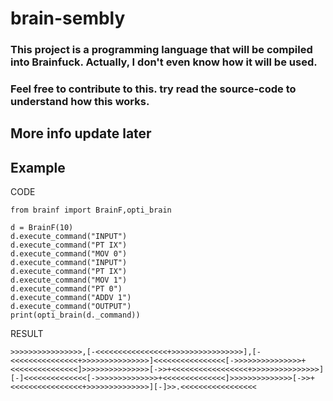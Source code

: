 # brain-sembly

### This project is a programming language that will be compiled into Brainfuck. Actually, I don't even know how it will be used.
### Feel free to contribute to this. try read the source-code to understand how this works. 

## More info update later

## Example

CODE
```
from brainf import BrainF,opti_brain

d = BrainF(10)
d.execute_command("INPUT")
d.execute_command("PT IX")
d.execute_command("MOV 0")
d.execute_command("INPUT")
d.execute_command("PT IX")
d.execute_command("MOV 1")
d.execute_command("PT 0")
d.execute_command("ADDV 1")
d.execute_command("OUTPUT")
print(opti_brain(d._command))
```

RESULT
```
>>>>>>>>>>>>>>>>,[-<<<<<<<<<<<<<<<<+>>>>>>>>>>>>>>>>],[-<<<<<<<<<<<<<<<+>>>>>>>>>>>>>>>]<<<<<<<<<<<<<<<<[->>>>>>>>>>>>>>>+<<<<<<<<<<<<<<<]>>>>>>>>>>>>>>>[->>+<<<<<<<<<<<<<<<<<+>>>>>>>>>>>>>>>][-]<<<<<<<<<<<<<<[->>>>>>>>>>>>>>+<<<<<<<<<<<<<<]>>>>>>>>>>>>>>[->>+<<<<<<<<<<<<<<<<+>>>>>>>>>>>>>>][-]>>.<<<<<<<<<<<<<<<<<
```

